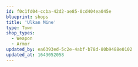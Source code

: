 ```yaml
---
id: f0c1fd04-ccba-42d2-ae85-0cd404ea045e
blueprint: shops
title: 'Ulkan Mine'
type: Town
shop_types:
  - Weapon
  - Armor
updated_by: ea6393ed-5c2e-4abf-b78d-80b9488e0102
updated_at: 1643052058
---
```

